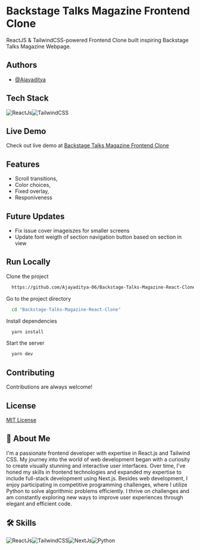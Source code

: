# Backstage Talks Magazine Frontend Clone

ReactJS & TailwindCSS-powered Frontend Clone built inspiring Backstage Talks Magazine Webpage.

## Authors

- [@Ajayaditya](https://github.com/Ajayaditya-06)

## Tech Stack

![ReactJs](https://camo.githubusercontent.com/777a6f6bf348280551b43c01c4added129e141322e33c47079db96cf78d2a5f4/68747470733a2f2f696d672e736869656c64732e696f2f62616467652f52656163742532302d2532333631444146422e7376673f267374796c653d666f722d7468652d6261646765266c6f676f3d5265616374266c6f676f436f6c6f723d7768697465)![TailwindCSS](https://camo.githubusercontent.com/ec794e261f462a306579d285b5bb977a8a30ce632bff8bd6e082e6bec50de8fb/68747470733a2f2f696d672e736869656c64732e696f2f62616467652f5461696c77696e645f4353532532302d2532333338423241432e7376673f267374796c653d666f722d7468652d6261646765266c6f676f3d5461696c77696e64253230435353266c6f676f436f6c6f723d7768697465)

## Live Demo

Check out live demo at [Backstage Talks Magazine Frontend Clone](https://backstage-talks-magazine-clone.netlify.app/)

## Features

- Scroll transitions,
- Color choices,
- Fixed overlay,
- Responiveness

## Future Updates

- Fix issue cover imageiszes for smaller screens
- Update font weigth of section navigation button based on section in view

## Run Locally

Clone the project

```bash
  https://github.com/Ajayaditya-06/Backstage-Talks-Magazine-React-Clone.git
```

Go to the project directory

```bash
  cd "Backstage-Talks-Magazine-React-Clone"
```

Install dependencies

```bash
  yarn install
```

Start the server

```bash
  yarn dev
```

## Contributing

Contributions are always welcome!

## License

[MIT License](https://choosealicense.com/licenses/mit/)

## 🚀 About Me

I'm a passionate frontend developer with expertise in React.js and Tailwind CSS. My journey into the world of web development began with a curiosity to create visually stunning and interactive user interfaces. Over time, I've honed my skills in frontend technologies and expanded my expertise to include full-stack development using Next.js. Besides web development, I enjoy participating in competitive programming challenges, where I utilize Python to solve algorithmic problems efficiently. I thrive on challenges and am constantly exploring new ways to improve user experiences through elegant and efficient code.

## 🛠 Skills

![ReactJs](https://img.shields.io/badge/react%20-%2320232a.svg?&style=for-the-badge&logo=react&logoColor=%2361DAFB)![TailwindCSS](https://camo.githubusercontent.com/ec794e261f462a306579d285b5bb977a8a30ce632bff8bd6e082e6bec50de8fb/68747470733a2f2f696d672e736869656c64732e696f2f62616467652f5461696c77696e645f4353532532302d2532333338423241432e7376673f267374796c653d666f722d7468652d6261646765266c6f676f3d5461696c77696e64253230435353266c6f676f436f6c6f723d7768697465)![NextJs](https://camo.githubusercontent.com/e231997ac385165d10280d856ddce75ba9330e96937116fb1443c92d9e7c1647/68747470733a2f2f696d672e736869656c64732e696f2f62616467652f4e6578742e6a732532302d2532333030303030302e7376673f267374796c653d666f722d7468652d6261646765266c6f676f3d4e6578742e6a73266c6f676f436f6c6f723d7768697465)![Python](https://camo.githubusercontent.com/18ba8c7145afa383ef1879c5d276c9cf6b2dce462cfad72515ca2ef55eeeefd9/68747470733a2f2f696d672e736869656c64732e696f2f62616467652f507974686f6e2532302d2532333337373641422e7376673f267374796c653d666f722d7468652d6261646765266c6f676f3d507974686f6e266c6f676f436f6c6f723d7768697465)
